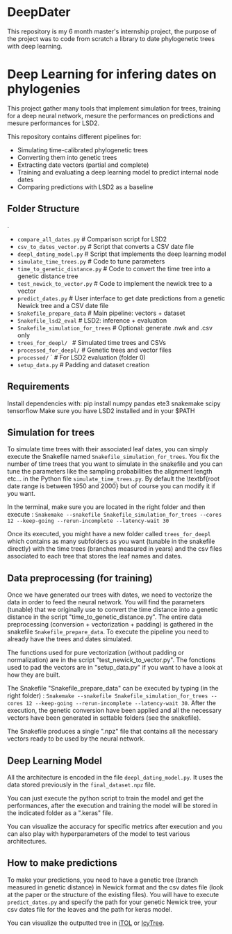 # DeepDater
This repository is my 6 month master's internship project, the purpose of the project was to code from scratch a library to date phylogenetic trees with deep learning.

# Deep Learning for infering dates on phylogenies
This project gather many tools that implement simulation for trees, training for a deep neural network, mesure the performances on predictions and mesure performances for LSD2.

This repository contains different pipelines for:
- Simulating time-calibrated phylogenetic trees
- Converting them into genetic trees
- Extracting date vectors (partial and complete)
- Training and evaluating a deep learning model to predict internal node dates
- Comparing predictions with LSD2 as a baseline

## Folder Structure
.
-  ```compare_all_dates.py```	# Comparison script for LSD2
-  ```csv_to_dates_vector.py```	# Script that converts a CSV date file
-  ```deepl_dating_model.py```	# Script that implements the deep learning model
-  ```simulate_time_trees.py```	# Code to tune parameters
-  ```time_to_genetic_distance.py```	# Code to convert the time tree into a genetic distance tree
-  ```test_newick_to_vector.py```	# Code to implement the newick tree to a vector
-  ```predict_dates.py```	# User interface to get date predictions from a genetic Newick tree and a CSV date file
-  ```Snakefile_prepare_data```         # Main pipeline: vectors + dataset
-  ```Snakefile_lsd2_eval```        # LSD2: inference + evaluation
-  ```Snakefile_simulation_for_trees```   # Optional: generate .nwk and .csv only
-  ```trees_for_deepl/ ```          # Simulated time trees and CSVs
-  ```processed_for_deepl/```       # Genetic trees and vector files
-  ```processed/```     `            # For LSD2 evaluation (folder 0)
-  ```setup_data.py```              # Padding and dataset creation


## Requirements

Install dependencies with:
pip install numpy pandas ete3 snakemake scipy tensorflow
Make sure you have LSD2 installed and in your $PATH


## Simulation for trees

To simulate time trees with their associated leaf dates, you can simply execute the Snakefile named ```Snakefile_simulation_for_trees```. You fix the number of time trees that you want to simulate in the snakefile and you can tune the parameters like the sampling probabilities the alignment length etc... in the Python file ```simulate_time_trees.py```. By default the \textbf{root date range is between 1950 and 2000} but of course you can modify it if you want.

In the terminal, make sure you are located in the right folder and then execute : 
```Snakemake --snakefile Snakefile_simulation_for_trees --cores 12 --keep-going --rerun-incomplete --latency-wait 30```

Once its executed, you might have a new folder called ```trees_for_deepl``` which contains as many subfolders as you want (tunable in the snakefile directly) with the time trees (branches measured in years) and the csv files associated to each tree that stores the leaf names and dates.

## Data preprocessing (for training)

Once we have generated our trees with dates, we need to vectorize the data in order to feed the neural network. You will find the parameters (tunable) that we originally use to convert the time distance into a genetic distance in the script "time_to_genetic_distance.py". The entire data preprocessing (conversion + vectorization + padding) is gathered in the snakefile ```Snakefile_prepare_data```. To execute the pipeline you need to already have the trees and dates simulated.

The functions used for pure vectorization (without padding or normalization) are in the script "test_newick_to_vector.py". The fonctions used to pad the vectors are in "setup_data.py" if you want to have a look at how they are built.

The Snakefile "Snakefile_prepare_data" can be executed by typing (in the right folder) : ```Snakemake --snakefile Snakefile_simulation_for_trees --cores 12 --keep-going --rerun-incomplete --latency-wait 30```.
After the execution, the genetic conversion have been applied and all the necessary vectors have been generated in settable folders (see the snakefile).

The Snakefile produces a single ".npz" file that contains all the necessary vectors ready to be used by the neural network.

## Deep Learning Model

All the architecture is encoded in the file ```deepl_dating_model.py```. It uses the data stored previously in the ```final_dataset.npz``` file.

You can just execute the python script to train the model and get the performances, after the execution and training the model will be stored in the indicated folder as a ".keras" file.

You can visualize the accuracy for specific metrics after execution and you can also play with hyperparameters of the model to test various architectures.

## How to make predictions

To make your predictions, you need to have a genetic tree (branch measured in genetic distance) in Newick format and the csv dates file (look at the paper or the structure of the existing files). You will have to execute ```predict_dates.py``` and specify the path for your genetic Newick tree, your csv dates file for the leaves and the path for keras model.

You can visualize the outputted tree in [iTOL](https://itol.embl.de/upload.cgi) or [IcyTree](https://icytree.org/).

